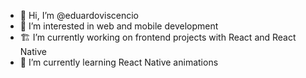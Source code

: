- 👋 Hi, I’m @eduardoviscencio
- 👀 I’m interested in web and mobile development
- 🏗 I’m currently working on frontend projects with React and React Native
- 🌱 I’m currently learning React Native animations

<!---
eduardoviscencio/eduardoviscencio is a ✨ special ✨ repository because its `README.md` (this file) appears on your GitHub profile.
You can click the Preview link to take a look at your changes.
--->
